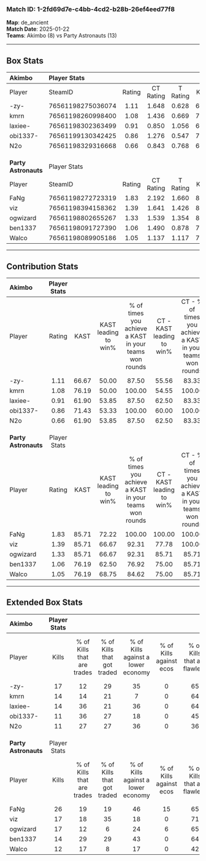### Match ID: 1-2fd69d7e-c4bb-4cd2-b28b-26ef4eed77f8  
**Map**: de_ancient  
**Match Date**: 2025-01-22  
**Teams**: Akimbo (8) vs Party Astronauts (13)  

---  

## Box Stats  

| **Akimbo**           | Player Stats      |        |           |          |       |       |       |         |        |      |     |
| :- | :- | :-: | :-: | :-: | :-: | :-: | :-: | :-: | :-: | :-: | :-: |
| Player               | SteamID           | Rating | CT Rating | T Rating | KAST  |  ADR  | Kills | Assists | Deaths | K/D  | HS% |
| -zy-                 | 76561198275036074 |  1.11  |   1.648   |  0.628   | 66.67 | 88.6  |  17   |    2    |   17   | 1.00 | 64  |
| kmrn                 | 76561198260998400 |  1.08  |   1.436   |  0.669   | 76.19 | 70.1  |  14   |    4    |   14   | 1.00 | 57  |
| laxiee-              | 76561198302363499 |  0.91  |   0.850   |  1.056   | 61.90 | 74.9  |  14   |    3    |   17   | 0.82 | 50  |
| obi1337-             | 76561199130342425 |  0.86  |   1.276   |  0.547   | 71.43 | 74.2  |  11   |    4    |   17   | 0.65 | 36  |
| N2o                  | 76561198329316668 |  0.66  |   0.843   |  0.768   | 61.90 | 63.7  |  11   |    4    |   21   | 0.52 | 45  |
|                      |                   |        |           |          |       |       |       |         |        |      |     |
|                      |                   |        |           |          |       |       |       |         |        |      |     |
|                      |                   |        |           |          |       |       |       |         |        |      |     |
| **Party Astronauts** | Player Stats      |        |           |          |       |       |       |         |        |      |     |
| Player               | SteamID           | Rating | CT Rating | T Rating | KAST  |  ADR  | Kills | Assists | Deaths | K/D  | HS% |
| FaNg                 | 76561198272723319 |  1.83  |   2.192   |  1.660   | 85.71 | 127.0 |  26   |    4    |   14   | 1.86 | 57  |
| viz                  | 76561198394158362 |  1.39  |   1.641   |  1.426   | 85.71 | 95.5  |  17   |    6    |   13   | 1.31 | 58  |
| ogwizard             | 76561198802655267 |  1.33  |   1.539   |  1.354   | 85.71 | 73.3  |  17   |    3    |   12   | 1.42 | 47  |
| ben1337              | 76561198091727390 |  1.06  |   1.490   |  0.878   | 76.19 | 67.8  |  14   |    7    |   15   | 0.93 | 64  |
| Walco                | 76561198089905186 |  1.05  |   1.137   |  1.117   | 76.19 | 70.1  |  12   |    9    |   13   | 0.92 | 58  |
---  

## Contribution Stats  

| **Akimbo**           | Player Stats |       |                      |                                                        |                           |                                                             |                          |                                                            |
| :- | :-: | :-: | :-: | :-: | :-: | :-: | :-: | :-: |
| Player               |    Rating    | KAST  | KAST leading to win% | % of times you achieve a KAST in your teams won rounds | CT - KAST leading to win% | CT - % of times you achieve a KAST in your teams won rounds | T - KAST leading to win% | T - % of times you achieve a KAST in your teams won rounds |
| -zy-                 |     1.11     | 66.67 |        50.00         |                         87.50                          |           55.56           |                            83.33                            |          40.00           |                           100.00                           |
| kmrn                 |     1.08     | 76.19 |        50.00         |                         100.00                         |           54.55           |                           100.00                            |          40.00           |                           100.00                           |
| laxiee-              |     0.91     | 61.90 |        53.85         |                         87.50                          |           62.50           |                            83.33                            |          40.00           |                           100.00                           |
| obi1337-             |     0.86     | 71.43 |        53.33         |                         100.00                         |           60.00           |                           100.00                            |          40.00           |                           100.00                           |
| N2o                  |     0.66     | 61.90 |        53.85         |                         87.50                          |           62.50           |                            83.33                            |          40.00           |                           100.00                           |
|                      |              |       |                      |                                                        |                           |                                                             |                          |                                                            |
|                      |              |       |                      |                                                        |                           |                                                             |                          |                                                            |
|                      |              |       |                      |                                                        |                           |                                                             |                          |                                                            |
| **Party Astronauts** | Player Stats |       |                      |                                                        |                           |                                                             |                          |                                                            |
| Player               |    Rating    | KAST  | KAST leading to win% | % of times you achieve a KAST in your teams won rounds | CT - KAST leading to win% | CT - % of times you achieve a KAST in your teams won rounds | T - KAST leading to win% | T - % of times you achieve a KAST in your teams won rounds |
| FaNg                 |     1.83     | 85.71 |        72.22         |                         100.00                         |          100.00           |                           100.00                            |          54.55           |                           100.00                           |
| viz                  |     1.39     | 85.71 |        66.67         |                         92.31                          |           77.78           |                           100.00                            |          55.56           |                           83.33                            |
| ogwizard             |     1.33     | 85.71 |        66.67         |                         92.31                          |           85.71           |                            85.71                            |          54.55           |                           100.00                           |
| ben1337              |     1.06     | 76.19 |        62.50         |                         76.92                          |           75.00           |                            85.71                            |          50.00           |                           66.67                            |
| Walco                |     1.05     | 76.19 |        68.75         |                         84.62                          |           75.00           |                            85.71                            |          62.50           |                           83.33                            |
---  

## Extended Box Stats  

| **Akimbo**           | Player Stats |                            |                            |                                    |                         |                              |                                 |        |                             |                                     |                          |                               |                            |
| :- | :-: | :-: | :-: | :-: | :-: | :-: | :-: | :-: | :-: | :-: | :-: | :-: | :-: |
| Player               |    Kills     | % of Kills that are trades | % of Kills that got traded | % of Kills against a lower economy | % of Kills against ecos | % of Kills that are flawless | % of Kills that are close duels | Deaths | % of Deaths that get traded | % of Deaths against a lower economy | % of Deaths against ecos | % of Deaths that are flawless | % of Deaths that are close |
| -zy-                 |      17      |             12             |             29             |                 35                 |            0            |              65              |               12                |   17   |             24              |                 24                  |            0             |              65               |             6              |
| kmrn                 |      14      |             14             |             21             |                 7                  |            0            |              64              |                0                |   14   |             14              |                 29                  |            0             |              64               |             21             |
| laxiee-              |      14      |             36             |             21             |                 36                 |            0            |              64              |                7                |   17   |              6              |                 18                  |            0             |              82               |             0              |
| obi1337-             |      11      |             36             |             27             |                 18                 |            0            |              45              |                9                |   17   |             24              |                 18                  |            0             |              59               |             6              |
| N2o                  |      11      |             27             |             27             |                 36                 |            0            |              36              |                9                |   21   |             29              |                 24                  |            0             |              52               |             5              |
|                      |              |                            |                            |                                    |                         |                              |                                 |        |                             |                                     |                          |                               |                            |
|                      |              |                            |                            |                                    |                         |                              |                                 |        |                             |                                     |                          |                               |                            |
|                      |              |                            |                            |                                    |                         |                              |                                 |        |                             |                                     |                          |                               |                            |
| **Party Astronauts** | Player Stats |                            |                            |                                    |                         |                              |                                 |        |                             |                                     |                          |                               |                            |
| Player               |    Kills     | % of Kills that are trades | % of Kills that got traded | % of Kills against a lower economy | % of Kills against ecos | % of Kills that are flawless | % of Kills that are close duels | Deaths | % of Deaths that get traded | % of Deaths against a lower economy | % of Deaths against ecos | % of Deaths that are flawless | % of Deaths that are close |
| FaNg                 |      26      |             19             |             19             |                 46                 |           15            |              65              |               12                |   14   |             14              |                 36                  |            0             |              50               |             0              |
| viz                  |      17      |             18             |             35             |                 18                 |            0            |              71              |                6                |   13   |             38              |                 38                  |            0             |              38               |             15             |
| ogwizard             |      17      |             12             |             6              |                 24                 |            6            |              65              |                0                |   12   |             33              |                 33                  |            0             |              75               |             0              |
| ben1337              |      14      |             29             |             29             |                 43                 |            0            |              64              |                0                |   15   |             20              |                 20                  |            0             |              53               |             13             |
| Walco                |      12      |             17             |             8              |                 17                 |            0            |              42              |               17                |   13   |             23              |                 38                  |            8             |              69               |             8              |
